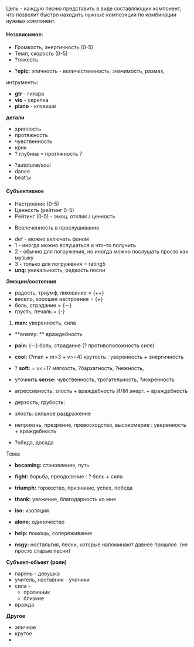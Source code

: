Цель - каждую песню представить в виде составляющих компонент, что позволит быстро находить нужные композиции по комбинации нужных компонент.

#### Независимое:

* Громкость, энергичность \(0-5\)
* Темп, скорость \(0-5\)
* ?тяжесть
- ?**epic:** эпичность - величественность, значимость, размах, 

интрументы:
- **gtr** - гитара
- **vio** - скрипка
- **piano** - клавиши

**детали**

* хриплость
* протяжность
* чувственность
* крик
* ? глубина = протяжность ?
- ?autotune/soul
- dance
- beat'ы

#### Субъективное

- Настроение \(0-5\)
- Ценность \(рейтинг 0-5\)
- Рейтинг (0-5) - эмоц. отклик / ценность
* Вовлеченность в прослушивание
 - def - можно включать фоном
 - 1 - иногда можно вслушаться и что-то получить
 - 2 - обычно для погружения, но иногда можно послушать просто как музыку
 - 3 - только для погружения = rating5
- **unq:** уникальность, редкость песни


**Эмоции/состояния**

* радость, триумф, ликование = {++}
* весело, хорошее настроение = {+}
* боль, страдание = {--}
* грусть, печаль = {-}


1. **man:** уверенность, сила
- **enemy: ** враждебность
- **pain:** {--} боль, страдание (? противоположность силе)
- **cool:** (?man + m>3 + v>=4) крутость : уверенность + энергичность
- ? **soft:** = v<=1? мягкость, ?бархатность, ?нежность, 
- уточнить **sense:** чувственность, трогательность, ?искренность


- агрессивность: злость + враждебность ИЛИ энерг. + враждебность
- дерзость, грубость: 
- злость: сильное раздражение
- неприязнь, презрение, превосходство, высокомерие : уверенность + враждебность


- ?обида, досада


Тема:
- **becoming:** становление, путь
- **fight:** борьба, преодоление : ? боль + сила
- **triumph:** торжество, признание, успех, победа
- **thank:** уважение, благодарность ко мне
- **iso:** изоляция
- **alone:** одиночество
- **help:** помощь, сопереживание


- **nsgy:** ностальгия, песни, которые напоминают давнее прошлое. (не просто старые песни)


**Субъект-объект \(роли\)**

* парень - девушка
* учитель, наставник - ученики
* сила - 
  * противник
  * близкие
* вражда

**Другое**

* эпичное
* крутое
* 


